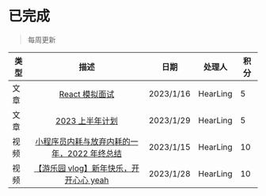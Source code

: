 # 已完成

> 每周更新

| 类型 | 描述 | 日期 | 处理人 | 积分 |
| --- | :-: | :-: | :-: | --- |
| 文章 | [React 模拟面试](/interview/react-summary/) | 2023/1/16 | HearLing | 5 |
| 文章 | [2023 上半年计划](/plan/) | 2023/1/29 | HearLing | 5 |
| 视频 | [小程序员内耗与放弃内耗的一年，2022 年终总结](https://www.bilibili.com/video/BV1Wx4y1375J/) | 2023/1/15 | HearLing | 10 |
| 视频 | [【游乐园 vlog】新年快乐，开开心心 yeah](https://www.bilibili.com/video/BV1s84y177qs/) | 2023/1/28 | HearLing | 10 |

